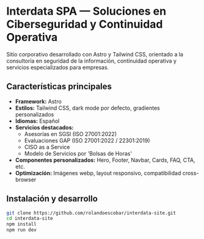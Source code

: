 # Interdata SPA — Soluciones en Ciberseguridad y Continuidad Operativa

Sitio corporativo desarrollado con Astro y Tailwind CSS, orientado a la consultoría en seguridad de la información, continuidad operativa y servicios especializados para empresas.

## Características principales

- **Framework:** Astro
- **Estilos:** Tailwind CSS, dark mode por defecto, gradientes personalizados
- **Idiomas:** Español
- **Servicios destacados:**
  - Asesorías en SGSI (ISO 27001:2022)
  - Evaluaciones GAP (ISO 27001:2022 / 22301:2019)
  - CISO as a Service
  - Modelo de Servicios por 'Bolsas de Horas'
- **Componentes personalizados:** Hero, Footer, Navbar, Cards, FAQ, CTA, etc.
- **Optimización:** Imágenes webp, layout responsivo, compatibilidad cross-browser

## Instalación y desarrollo

```bash
git clone https://github.com/rolandoescobar/interdata-site.git
cd interdata-site
npm install
npm run dev
```
